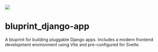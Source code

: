 ![](https://graphics.thomsonreuters.com/style-assets/images/logos/reuters-graphics-logo/svg/graphics-logo-color-dark.svg)

# bluprint_django-app

A bluprint for building pluggable Django apps. Includes a modern frontend development environment using Vite and pre-configured for Svelte.
